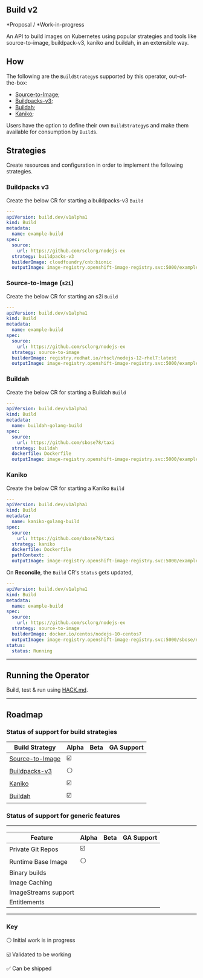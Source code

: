 ## Build v2

*Proposal / *Work-in-progress

An API to build images on Kubernetes using popular strategies and tools like source-to-image,
buildpack-v3, kaniko and buildah, in an extensible way.

## How

The following are the `BuildStrategy`s supported by this operator, out-of-the-box:

* [Source-to-Image](samples/buildstrategy/buildstrategy_source-to-image_cr.yaml);
* [Buildpacks-v3](samples/buildstrategy/buildstrategy_buildpacksv3-cr.yaml);
* [Buildah](samples/buildstrategy/buildstrategy_buildah_cr.yaml);
* [Kaniko](samples/buildstrategy/buildstrategy_kaniko_cr.yaml);


Users have the option to define their own `BuildStrategy`s and make them available for consumption
by `Build`s.

## Strategies

Create resources and configuration in order to implement the following strategies.

### Buildpacks v3

Create the below CR for starting a buildpacks-v3 `Build`

```yml
---
apiVersion: build.dev/v1alpha1
kind: Build
metadata:
  name: example-build
spec:
  source:
    url: https://github.com/sclorg/nodejs-ex
  strategy: buildpacks-v3
  builderImage: cloudfoundry/cnb:bionic
  outputImage: image-registry.openshift-image-registry.svc:5000/example/nodejs-ex
```

### Source-to-Image (`s2i`)

Create the below CR for starting an s2i `Build`

```yml
---
apiVersion: build.dev/v1alpha1
kind: Build
metadata:
  name: example-build
spec:
  source:
    url: https://github.com/sclorg/nodejs-ex
  strategy: source-to-image
  builderImage: registry.redhat.io/rhscl/nodejs-12-rhel7:latest
  outputImage: image-registry.openshift-image-registry.svc:5000/example/nodejs-ex
```

### Buildah

Create the below CR for starting a Buildah `Build`

```yml
---
apiVersion: build.dev/v1alpha1
kind: Build
metadata:
  name: buildah-golang-build
spec:
  source:
    url: https://github.com/sbose78/taxi
  strategy: buildah
  dockerfile: Dockerfile
  outputImage: image-registry.openshift-image-registry.svc:5000/example/taxi-app
```

### Kaniko

Create the below CR for starting a Kaniko `Build`

```yml
---
apiVersion: build.dev/v1alpha1
kind: Build
metadata:
  name: kaniko-golang-build
spec:
  source:
    url: https://github.com/sbose78/taxi
  strategy: kaniko
  dockerfile: Dockerfile
  pathContext: .
  outputImage: image-registry.openshift-image-registry.svc:5000/example/taxi-app
```

On **Reconcile**, the `Build` CR's `Status` gets updated,

```yml
---
apiVersion: build.dev/v1alpha1
kind: Build
metadata:
  name: example-build
spec:
  source:
    url: https://github.com/sclorg/nodejs-ex
  strategy: source-to-image
  builderImage: docker.io/centos/nodejs-10-centos7
  outputImage: image-registry.openshift-image-registry.svc:5000/sbose/nodejs-ex
status:
  status: Running
```

----


## Running the Operator

Build, test & run using [HACK.md](HACK.md).

----


## Roadmap


### Status of support for build strategies

| Build Strategy  | Alpha | Beta | GA Support
| ------------- | ------------- | ------------- | ------------- |
| [Source-to-Image](samples/buildstrategy/buildstrategy_source-to-image_cr.yaml)  | ☑️ | 
| [Buildpacks-v3](samples/buildstrategy/buildstrategy_buildpacksv3-cr.yaml)  | ⚪️ |
| [Kaniko](samples/buildstrategy/buildstrategy_kaniko_cr.yaml)  | ☑️ |
| [Buildah](samples/buildstrategy/buildstrategy_buildah_cr.yaml)  | ☑️  |


### Status of support for generic features

------

| Feature  | Alpha | Beta | GA Support
| ------------- | ------------- | ------------- | ------------- |
| Private Git Repos  | ☑️ |  |
| Runtime Base Image  | ⚪️ |  |
| Binary builds  |  | |
| Image Caching  |  |  |
| ImageStreams support  |  | |
| Entitlements  |  | |


------

### Key

⚪️  Initial work is in progress

☑️ Validated to be working

✅ Can be shipped

